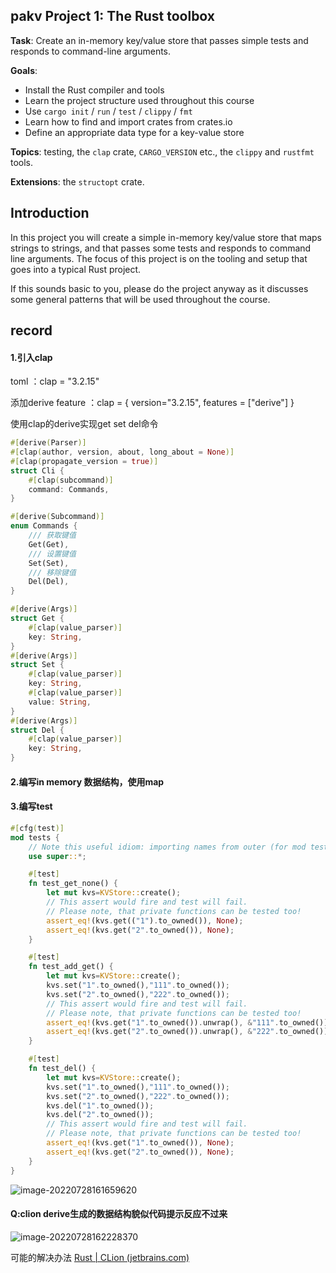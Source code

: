 ## pakv Project 1: The Rust toolbox

**Task**: Create an in-memory key/value store that passes simple tests and responds
to command-line arguments.

**Goals**:

- Install the Rust compiler and tools
- Learn the project structure used throughout this course
- Use `cargo init` / `run` / `test` / `clippy` / `fmt`
- Learn how to find and import crates from crates.io
- Define an appropriate data type for a key-value store

**Topics**: testing, the `clap` crate, `CARGO_VERSION` etc., the `clippy` and
  `rustfmt` tools.

**Extensions**: the `structopt` crate.

## Introduction

In this project you will create a simple in-memory key/value store that maps
strings to strings, and that passes some tests and responds to command line
arguments. The focus of this project is on the tooling and setup that goes into
a typical Rust project.

If this sounds basic to you, please do the project anyway as it discusses some
general patterns that will be used throughout the course.



## record

#### 1.引入clap

toml ：clap = "3.2.15"

添加derive feature ：clap = { version="3.2.15", features = ["derive"]  }

使用clap的derive实现get set del命令

```rust
#[derive(Parser)]
#[clap(author, version, about, long_about = None)]
#[clap(propagate_version = true)]
struct Cli {
    #[clap(subcommand)]
    command: Commands,
}

#[derive(Subcommand)]
enum Commands {
    /// 获取键值
    Get(Get),
    /// 设置键值
    Set(Set),
    /// 移除键值
    Del(Del),
}

#[derive(Args)]
struct Get {
    #[clap(value_parser)]
    key: String,
}
#[derive(Args)]
struct Set {
    #[clap(value_parser)]
    key: String,
    #[clap(value_parser)]
    value: String,
}
#[derive(Args)]
struct Del {
    #[clap(value_parser)]
    key: String,
}
```

#### 2.编写in memory 数据结构，使用map

#### 3.编写test

```rust
#[cfg(test)]
mod tests {
    // Note this useful idiom: importing names from outer (for mod tests) scope.
    use super::*;

    #[test]
    fn test_get_none() {
        let mut kvs=KVStore::create();
        // This assert would fire and test will fail.
        // Please note, that private functions can be tested too!
        assert_eq!(kvs.get(("1").to_owned()), None);
        assert_eq!(kvs.get("2".to_owned()), None);
    }

    #[test]
    fn test_add_get() {
        let mut kvs=KVStore::create();
        kvs.set("1".to_owned(),"111".to_owned());
        kvs.set("2".to_owned(),"222".to_owned());
        // This assert would fire and test will fail.
        // Please note, that private functions can be tested too!
        assert_eq!(kvs.get("1".to_owned()).unwrap(), &"111".to_owned());
        assert_eq!(kvs.get("2".to_owned()).unwrap(), &"222".to_owned());
    }

    #[test]
    fn test_del() {
        let mut kvs=KVStore::create();
        kvs.set("1".to_owned(),"111".to_owned());
        kvs.set("2".to_owned(),"222".to_owned());
        kvs.del("1".to_owned());
        kvs.del("2".to_owned());
        // This assert would fire and test will fail.
        // Please note, that private functions can be tested too!
        assert_eq!(kvs.get("1".to_owned()), None);
        assert_eq!(kvs.get("2".to_owned()), None);
    }
}
```

![image-20220728161659620](https://hanbaoaaa.xyz/tuchuang/images/2022/07/28/image-20220728161659620.png)

#### Q:clion derive生成的数据结构貌似代码提示反应不过来

![image-20220728162228370](https://hanbaoaaa.xyz/tuchuang/images/2022/07/28/image-20220728162228370.png)

可能的解决办法 [Rust | CLion (jetbrains.com)](https://www.jetbrains.com/help/clion/rust-support.html#project-settings)


